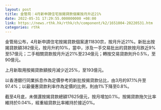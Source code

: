 ```yaml
---
layout: post
title: 金管局：4月新申請住宅按揭貸款個案按月升近21%
date: 2022-05-31 17:29:55.000000000 +08:00
link: https://news.rthk.hk/rthk/ch/component/k2/1651004-20220531.htm
categories: rthk
---
```


金管局公布，4月新申請住宅按揭貸款個案達11830宗，按月升近21%。新批出按揭貸款額382億元，按月升約10%，當中，涉及一手交易批出的貸款按月跌近9%至57億元；二手相關貸款按月升近21%至234億元；轉按交易貸款則升0.5%，至90億元。

上月新取用按揭貸款額按月減少近25%，至193億元。

以香港銀行同業拆息作為定價參考的新批按揭貸款佔比，由3月的97.1%升至97.4%；以最優惠貸款利率作為定價的比例，則由1%下降至0.8%。

截至4月底，未償還按揭貸款總額17625億元，按月增加0.1%。按揭貸款拖欠比率維持於0.04%，經重組貸款比率維持於接近0%。
